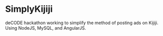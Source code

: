 # SimplyKijiji
deCODE hackathon working to simplify the method of posting ads on Kijiji. Using NodeJS, MySQL, and AngularJS.
